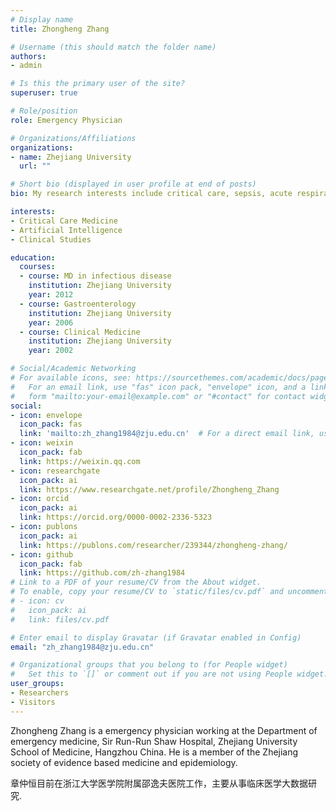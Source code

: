 ```yaml
---
# Display name
title: Zhongheng Zhang

# Username (this should match the folder name)
authors:
- admin

# Is this the primary user of the site?
superuser: true

# Role/position
role: Emergency Physician

# Organizations/Affiliations
organizations:
- name: Zhejiang University
  url: ""

# Short bio (displayed in user profile at end of posts)
bio: My research interests include critical care, sepsis, acute respiratory distress syndrome. I am particularly interested in using electronic healthcare records to gain knowledge for patient managment.

interests:
- Critical Care Medicine
- Artificial Intelligence
- Clinical Studies

education:
  courses:
  - course: MD in infectious disease
    institution: Zhejiang University
    year: 2012
  - course: Gastroenterology
    institution: Zhejiang University
    year: 2006
  - course: Clinical Medicine
    institution: Zhejiang University
    year: 2002

# Social/Academic Networking
# For available icons, see: https://sourcethemes.com/academic/docs/page-builder/#icons
#   For an email link, use "fas" icon pack, "envelope" icon, and a link in the
#   form "mailto:your-email@example.com" or "#contact" for contact widget.
social:
- icon: envelope
  icon_pack: fas
  link: 'mailto:zh_zhang1984@zju.edu.cn'  # For a direct email link, use "mailto:test@example.org".
- icon: weixin
  icon_pack: fab
  link: https://weixin.qq.com
- icon: researchgate
  icon_pack: ai
  link: https://www.researchgate.net/profile/Zhongheng_Zhang
- icon: orcid
  icon_pack: ai
  link: https://orcid.org/0000-0002-2336-5323
- icon: publons
  icon_pack: ai
  link: https://publons.com/researcher/239344/zhongheng-zhang/
- icon: github
  icon_pack: fab
  link: https://github.com/zh-zhang1984
# Link to a PDF of your resume/CV from the About widget.
# To enable, copy your resume/CV to `static/files/cv.pdf` and uncomment the lines below.
# - icon: cv
#   icon_pack: ai
#   link: files/cv.pdf

# Enter email to display Gravatar (if Gravatar enabled in Config)
email: "zh_zhang1984@zju.edu.cn"

# Organizational groups that you belong to (for People widget)
#   Set this to `[]` or comment out if you are not using People widget.
user_groups:
- Researchers
- Visitors
---
```


Zhongheng Zhang is a emergency physician working at the Department of emergency medicine, Sir Run-Run Shaw Hospital, Zhejiang University School of Medicine, Hangzhou China. He is a member of the Zhejiang society of evidence based medicine and epidemiology.

章仲恒目前在浙江大学医学院附属邵逸夫医院工作，主要从事临床医学大数据研究.
